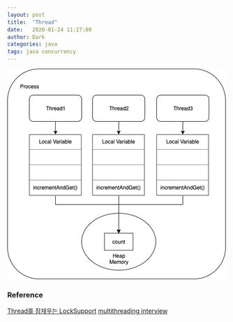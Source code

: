 ```yaml
---
layout: post
title:  "Thread"
date:   2020-01-24 11:27:00
author: Dark
categories: java
tags: java concurrency 
---
```


<img src="https://raw.githubusercontent.com/Dark0096/Dark0096.github.io/master/assets/post/2020-01-24/process-and-thread.png" title="Process and Thread">

### Reference
[Thread를 잠재우는 LockSupport]
[multithreading interview]

[Thread를 잠재우는 LockSupport]:      https://m.blog.naver.com/jjoommnn/130169259898
[multithreading interview]:      https://www.java-success.com/java-multithreading-interview-questions-and-answers/
